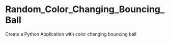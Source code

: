 # Random_Color_Changing_Bouncing_Ball
Create a Python Application with color changing bouncing ball 

